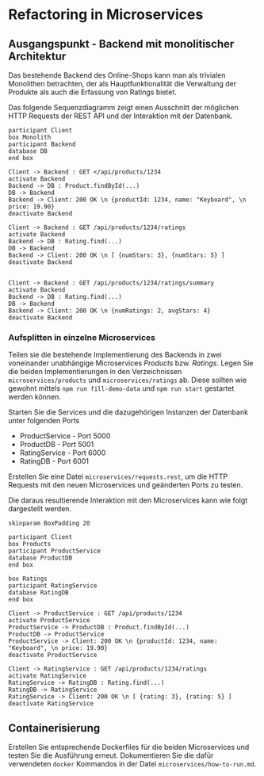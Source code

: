 # Refactoring in Microservices

## Ausgangspunkt - Backend mit monolitischer Architektur

Das bestehende Backend des Online-Shops kann man als trivialen Monolithen betrachten, der als Hauptfunktionalität
die Verwaltung der Produkte als auch die Erfassung von Ratings bietet.

Das folgende Sequenzdiagramm zeigt einen Ausschnitt der möglichen HTTP Requests der REST API und der Interaktion
mit der Datenbank.

```plantuml
participant Client
box Monolith
participant Backend
database DB
end box

Client -> Backend : GET </api/products/1234
activate Backend
Backend -> DB : Product.findById(...)
DB -> Backend
Backend -> Client: 200 OK \n {productId: 1234, name: "Keyboard", \n price: 19.90}
deactivate Backend

Client -> Backend : GET /api/products/1234/ratings
activate Backend
Backend -> DB : Rating.find(...)
DB -> Backend
Backend -> Client: 200 OK \n [ {numStars: 3}, {numStars: 5} ]
deactivate Backend


Client -> Backend : GET /api/products/1234/ratings/summary
activate Backend
Backend -> DB : Rating.find(...)
DB -> Backend
Backend -> Client: 200 OK \n {numRatings: 2, avgStars: 4}
deactivate Backend

```

### Aufsplitten in einzelne Microservices

Teilen sie die bestehende Implementierung des Backends in zwei voneinander unabhängige Microservices  _Products_ bzw. _Ratings_. Legen Sie die beiden Implementierungen in den Verzeichnissen `microservices/products` und `microservices/ratings` ab. Diese sollten wie gewohnt mittels `npm run fill-demo-data` und `npm run start` gestartet werden können.

Starten Sie die Services und die dazugehörigen Instanzen der Datenbank unter folgenden Ports

*   ProductService - Port 5000
*   ProductDB - Port 5001
*   RatingService - Port 6000
*   RatingDB - Port 6001

Erstellen Sie eine Datei `microservices/requests.rest`, um die HTTP Requests mit den neuen Microservices und geänderten Ports zu testen.

Die daraus resultierende Interaktion mit den Microservices kann wie folgt dargestellt werden.

```plantuml
skinparam BoxPadding 20

participant Client
box Products
participant ProductService
database ProductDB
end box 

box Ratings
participant RatingService
database RatingDB
end box

Client -> ProductService : GET /api/products/1234
activate ProductService
ProductService -> ProductDB : Product.findById(...)
ProductDB -> ProductService
ProductService -> Client: 200 OK \n {productId: 1234, name: "Keyboard", \n price: 19.90}
deactivate ProductService

Client -> RatingService : GET /api/products/1234/ratings
activate RatingService
RatingService -> RatingDB : Rating.find(...)
RatingDB -> RatingService
RatingService -> Client: 200 OK \n [ {rating: 3}, {rating: 5} ]
deactivate RatingService
```

## Containerisierung

Erstellen Sie entsprechende Dockerfiles für die beiden Microservices und testen Sie die Ausführung erneut.
Dokumentieren Sie die dafür verwendeten `docker` Kommandos in der Datei `microservices/how-to-run.md`.
